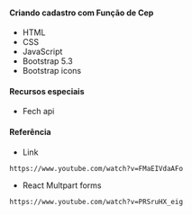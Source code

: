 #### Criando cadastro com Função de Cep

* HTML
* CSS
* JavaScript
* Bootstrap 5.3
* Bootstrap icons

#### Recursos especiais

* Fech api

#### Referência
* Link
```
https://www.youtube.com/watch?v=FMaEIVdaAFo
```

* React Multpart forms
```
https://www.youtube.com/watch?v=PRSruHX_eig
```